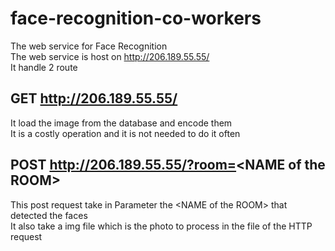 # face-recognition-co-workers
The web service for Face Recognition   
The web service is host on http://206.189.55.55/   
It handle 2 route  
## GET http://206.189.55.55/

It load the image from the database and encode them   
It is a costly operation and it is not needed to do it often   

## POST http://206.189.55.55/?room=<NAME of the ROOM\>
This post request take in Parameter the <NAME of the ROOM\> that detected the faces   
It also take a img file which is the photo to process in the file of the HTTP request
